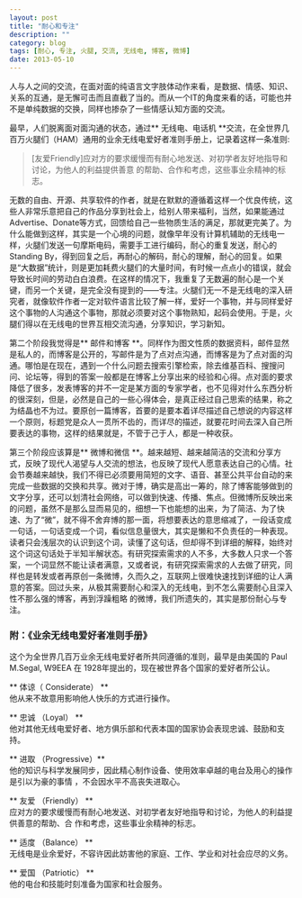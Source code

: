 ```yaml
---
layout: post
title: "耐心和专注"
description: ""
category: blog
tags: [耐心, 专注, 火腿, 交流, 无线电, 博客, 微博]
date: 2013-05-10
---
```

人与人之间的交流，在面对面的纯语言文字肢体动作来看，是数据、情感、知识、关系的互通，是无懈可击而且直截了当的。而从一个IT的角度来看的话，可能也并不是单纯数据的交换，同样也掺杂了一些情感认知方面的交流。

最早，人们脱离面对面沟通的状态，通过** 无线电、电话机 **交流，在全世界几百万火腿们（HAM）通用的业余无线电爱好者准则手册上，记录着这样一条准则:  
> [友爱Friendly]应对方的要求缓慢而有耐心地发送、对初学者友好地指导和讨论，为他人的利益提供善意 的帮助、合作和考虑，这些事业余精神的标志。  

无数的自由、开源、共享软件的作者，就是在默默的遵循着这样一个优良传统，这些人非常乐意把自己的作品分享到社会上，给别人带来福利，当然，如果能通过Advertise、Donate等方式，回馈给自己一些物质生活的满足，那就更完美了。为什么能做到这样，其实是一个心境的问题，就像早年没有计算机辅助的无线电一样，火腿们发送一句摩斯电码，需要手工进行编码，耐心的重复发送，耐心的Standing By，得到回复之后，再耐心的解码，耐心的理解，耐心的回复。如果是“大数据”统计，则是更加耗费火腿们的大量时间，有时候一点点小的错误，就会导致长时间的劳动白白浪费。在这样的情况下，我重复了无数遍的耐心是一个关键，而另一个关键，是完全没有提到的——专注。火腿们无一不是无线电的深入研究者，就像软件作者一定对软件语言比较了解一样，爱好一个事物，并与同样爱好这个事物的人沟通这个事物，那就必须要对这个事物熟知，起码会使用。于是，火腿们得以在无线电的世界互相交流沟通，分享知识，学习新知。

第二个阶段我觉得是** 邮件和博客 **。同样作为图文性质的数据资料，邮件显然是私人的，而博客是公开的，写邮件是为了点对点沟通，而博客是为了点对面的沟通。哪怕是在现在，遇到一个什么问题去搜索引擎检索，除去维基百科、搜搜问问、论坛等，得到的答案一般都是在博客上分享出来的经验和心得。点对面的要求降低了很多，发表博客的并不一定是某方面的专家学者，也不见得对什么东西分析的很深刻，但是，必然是自己的一些心得体会，是真正经过自己思索的结果，称之为结晶也不为过。要原创一篇博客，首要的是要本着详尽描述自己想说的内容这样一个原则，标题党是众人一贯所不齿的，而详尽的描述，就要花时间去深入自己所要表达的事物，这样的结果就是，不管于己于人，都是一种收获。

第三个阶段应该算是** 微博和微信 **。越来越短、越来越简洁的交流和分享方式，反映了现代人渴望与人交流的想法，也反映了现代人愿意表达自己的心情。社会节奏越来越快，我们不得已必须要用简短的文字、语音、甚至公共平台自动的来完成一些数据的交换和共享。微对于博，确实是高出一筹的，除了博客能够做到的文字分享，还可以划清社会网络，可以做到快速、传播、焦点。但微博所反映出来的问题，虽然不是那么显而易见的，细想一下也能想的出来，为了简洁、为了快速、为了“微”，就不得不舍弃博的那一面，将想要表达的意思缩减了，一段话变成一句话，一句话变成一个词，看似信息量很大，其实是懒和不负责任的一种表现。读者只会浅层次的认识到这个词，读懂了这句话，但却得不到详细的解释，始终对这个词这句话处于半知半解状态。有研究探索需求的人不多，大多数人只求一个答案，一个词显然不能让读者满意，又或者说，有研究探索需求的人去做了研究，同样也是转发或者再原创一条微博，久而久之，互联网上很难快速找到详细的让人满意的答案。回过头来，从极其需要耐心和深入的无线电，到不怎么需要耐心且深入性不那么强的博客，再到浮躁粗略 的微博，我们所遗失的，其实是那份耐心与专注。


### 附：《业余无线电爱好者准则手册》  

这个为全世界几百万业余无线电爱好者所共同遵循的准则，最早是由美国的 Paul M.Segal, W9EEA 在 1928年提出的，现在被世界各个国家的爱好者所公认。  

** 体谅（ Considerate） **  
他从来不故意用影响他人快乐的方式进行操作。  

** 忠诚 （Loyal） **  
他对其他无线电爱好者、地方俱乐部和代表本国的国家协会表现忠诚、鼓励和支持。  

** 进取 （Progressive）**  
他的知识与科学发展同步，因此精心制作设备、使用效率卓越的电台及用心的操作是引以为豪的事情 ，不会因水平不高丧失进取心。  

** 友爱 （Friendly） **  
应对方的要求缓慢而有耐心地发送、对初学者友好地指导和讨论，为他人的利益提供善意的帮助、合 作和考虑，这些事业余精神的标志。  

** 适度 （Balance） **  
无线电是业余爱好，不容许因此妨害他的家庭、工作、学业和对社会应尽的义务。  

** 爱国 （Patriotic） **  
他的电台和技能时刻准备为国家和社会服务。  
